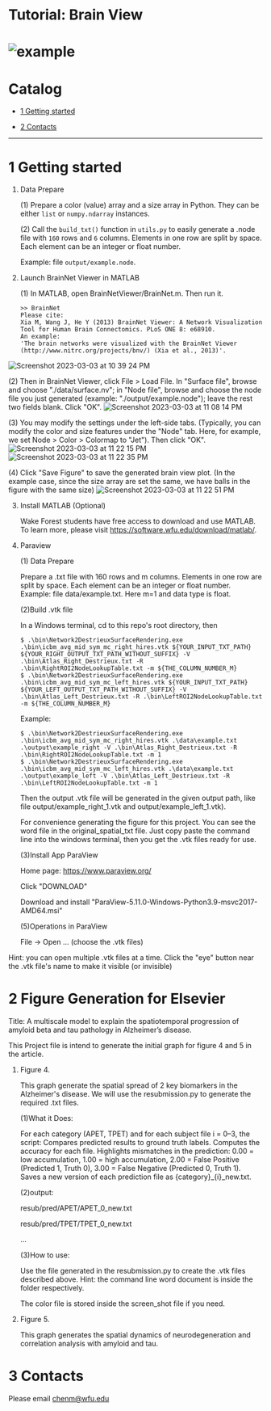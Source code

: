 Tutorial: Brain View
===========================
![example](https://user-images.githubusercontent.com/90367338/222876561-46612718-3baa-427a-88d0-264c5d953a2e.png)
===========================

# Catalog


* [1 Getting started](#1-getting-started)

* [2 Contacts](#2-contacts)


****


# 1 Getting started

1. Data Prepare

   (1) Prepare a color (value) array and a size array in Python. They can be either `list` or `numpy.ndarray` instances.

   (2) Call the `build_txt()` function in `utils.py` to easily generate a .node file with `160` rows and `6` columns. Elements in one row are split by space. Each element can be an integer or float number.

   Example: file `output/example.node`.

2. Launch BrainNet Viewer in MATLAB

   (1) In MATLAB, open BrainNetViewer/BrainNet.m. Then run it.

   ```shell
   >> BrainNet
   Please cite:
   Xia M, Wang J, He Y (2013) BrainNet Viewer: A Network Visualization Tool for Human Brain Connectomics. PLoS ONE 8: e68910.
   An example:
   'The brain networks were visualized with the BrainNet Viewer (http://www.nitrc.org/projects/bnv/) (Xia et al., 2013)'.
   ```
![Screenshot 2023-03-03 at 10 39 24 PM](https://user-images.githubusercontent.com/90367338/222876172-55e4f318-3795-49a9-90dd-31af9230c395.png)

   (2) Then in BrainNet Viewer, click File > Load File. In "Surface file", browse and choose "./data/surface.nv"; in "Node file", browse and choose the node file you just generated (example: "./output/example.node"); leave the rest two fields blank. Click "OK".
![Screenshot 2023-03-03 at 11 08 14 PM](https://user-images.githubusercontent.com/90367338/222876199-b6aba102-c8a7-4bdd-b01c-169e64af3830.png)

   (3) You may modify the settings under the left-side tabs. (Typically, you can modify the color and size features under the "Node" tab. Here, for example, we set Node > Color > Colormap to "Jet"). Then click "OK".
![Screenshot 2023-03-03 at 11 22 15 PM](https://user-images.githubusercontent.com/90367338/222876218-c797fe79-4fa3-4e95-a142-4add4753e3e9.png)
![Screenshot 2023-03-03 at 11 22 35 PM](https://user-images.githubusercontent.com/90367338/222876222-7ebdaccc-dca6-4815-b8f3-c8c139dc603c.png)

   (4) Click "Save Figure" to save the generated brain view plot. (In the example case, since the size array are set the same, we have balls in the figure with the same size)
![Screenshot 2023-03-03 at 11 22 51 PM](https://user-images.githubusercontent.com/90367338/222876228-18a600bf-c03b-4ca7-87f1-d5a2a4c431a3.png)
 

3. Install MATLAB (Optional)
   
   Wake Forest students have free access to download and use MATLAB. To learn more, please visit https://software.wfu.edu/download/matlab/.

4. Paraview

   (1) Data Prepare

   Prepare a .txt file with 160 rows and m columns. Elements in one row are split by space. Each element can be an integer or float number.
Example: file data/example.txt. Here m=1 and data type is float.

   (2)Build .vtk file

   In a Windows terminal, cd to this repo's root directory, then

   ```shell
   $ .\bin\Network2DestrieuxSurfaceRendering.exe .\bin\icbm_avg_mid_sym_mc_right_hires.vtk ${YOUR_INPUT_TXT_PATH} ${YOUR_RIGHT_OUTPUT_TXT_PATH_WITHOUT_SUFFIX} -V .\bin\Atlas_Right_Destrieux.txt -R .\bin\RightROI2NodeLookupTable.txt -m ${THE_COLUMN_NUMBER_M}
   $ .\bin\Network2DestrieuxSurfaceRendering.exe .\bin\icbm_avg_mid_sym_mc_left_hires.vtk ${YOUR_INPUT_TXT_PATH} ${YOUR_LEFT_OUTPUT_TXT_PATH_WITHOUT_SUFFIX} -V .\bin\Atlas_Left_Destrieux.txt -R .\bin\LeftROI2NodeLookupTable.txt -m ${THE_COLUMN_NUMBER_M}
   ```

   Example: 
   
   ```shell
   $ .\bin\Network2DestrieuxSurfaceRendering.exe .\bin\icbm_avg_mid_sym_mc_right_hires.vtk .\data\example.txt .\output\example_right -V .\bin\Atlas_Right_Destrieux.txt -R .\bin\RightROI2NodeLookupTable.txt -m 1
   $ .\bin\Network2DestrieuxSurfaceRendering.exe .\bin\icbm_avg_mid_sym_mc_left_hires.vtk .\data\example.txt .\output\example_left -V .\bin\Atlas_Left_Destrieux.txt -R .\bin\LeftROI2NodeLookupTable.txt -m 1
   ```
   
   Then the output .vtk file will be generated in the given output path, like file output/example_right_1.vtk and output/example_left_1.vtk).

   For convenience generating the figure for this project.
   You can see the word file in the original_spatial_txt file. Just copy paste the command line
   into the windows terminal, then you get the .vtk files ready for use.

   (3)Install App ParaView

   Home page: https://www.paraview.org/

   Click "DOWNLOAD"

   Download and install "ParaView-5.11.0-Windows-Python3.9-msvc2017-AMD64.msi"

   (5)Operations in ParaView

   File -> Open ... (choose the .vtk files)

Hint: you can open multiple .vtk files at a time. Click the "eye" button near the .vtk file's name to make it visible (or invisible)

# 2 Figure Generation for Elsevier
Title: A multiscale model to explain the spatiotemporal progression of
amyloid beta and tau pathology in Alzheimer’s disease.

This Project file is intend to generate the initial graph for figure 4 and 5 in the article.
1. Figure 4.
   
   This graph generate the spatial spread of 2 key biomarkers in the Alzheimer's disease.
   We will use the resubmission.py to generate the required .txt files.

   (1)What it Does:

   For each category (APET, TPET) and for each subject file i = 0–3, the script:
Compares predicted results to ground truth labels. 
Computes the accuracy for each file.
Highlights mismatches in the prediction:
0.00 = low accumulation,
1.00 = high accumulation,
2.00 = False Positive (Predicted 1, Truth 0),
3.00 = False Negative (Predicted 0, Truth 1).
Saves a new version of each prediction file as {category}_{i}_new.txt.

   (2)output:

   resub/pred/APET/APET_0_new.txt

   resub/pred/TPET/TPET_0_new.txt

   ...

   (3)How to use:

   Use the file generated in the resubmission.py to create the .vtk files
   described above. Hint: the command line word document is inside the folder
   respectively. 
   
   The color file is stored inside the screen_shot file if you need.

2. Figure 5.

   This graph generates the spatial dynamics of neurodegeneration and correlation analysis with
   amyloid and tau.

   



# 3 Contacts


Please email chenm@wfu.edu




